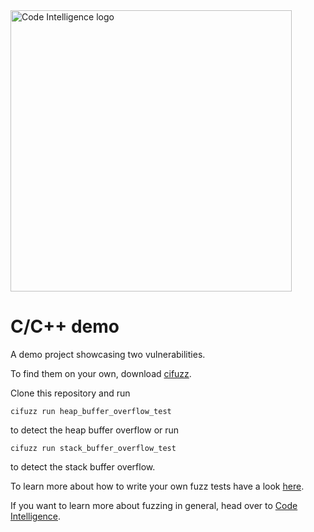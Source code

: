<a href="https://www.code-intelligence.com/">
<img src="https://www.code-intelligence.com/hubfs/Logos/CI%20Logos/Logo_quer_white.png" alt="Code Intelligence logo" width="450px">
</a>

# C/C++ demo

A demo project showcasing two vulnerabilities.

To find them on your own, download [cifuzz](https://github.com/CodeIntelligenceTesting/cifuzz).

Clone this repository and run

```
cifuzz run heap_buffer_overflow_test
```

to detect the heap buffer overflow or run 


```
cifuzz run stack_buffer_overflow_test
```

to detect the stack buffer overflow.


To learn more about how to write your own fuzz tests have a look [here](https://github.com/CodeIntelligenceTesting/cifuzz/blob/main/docs/How-To-Write-A-Fuzz-Test.md).

If you want to learn more about fuzzing in general, head over to [Code Intelligence](https://www.code-intelligence.com). 


